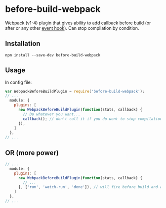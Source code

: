 # before-build-webpack

[Webpack](http://webpack.github.io/) (v1-4) plugin that gives ability to add callback
before build (or after or any other [event hook](https://webpack.js.org/api/compiler-hooks/)). 
Can stop compilation by condition.

## Installation

```
npm install --save-dev before-build-webpack
```

## Usage

In config file:

``` javascript
var WebpackBeforeBuildPlugin = require('before-build-webpack');
// ...
  module: {
    plugins: [
      new WebpackBeforeBuildPlugin(function(stats, callback) {
        // Do whatever you want...
        callback(); // don't call it if you do want to stop compilation
      }),
    ]
  },
// ...
```

## OR (more power)

``` javascript
// ...
  module: {
    plugins: [
      new WebpackBeforeBuildPlugin(function(stats, callback) {
        // ...
      }, ['run', 'watch-run', 'done']), // will fire before build and after build
    ]
  },
// ...
```
